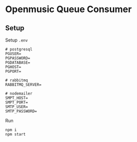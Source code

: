 # Openmusic Queue Consumer

## Setup

Setup `.env`

```env
# postgresql
PGUSER=
PGPASSWORD=
PGDATABASE=
PGHOST=
PGPORT=

# rabbitmq
RABBITMQ_SERVER=

# nodemailer
SMPT_HOST=
SMPT_PORT=
SMTP_USER=
SMTP_PASSWORD=
```

Run

```
npm i
npm start
```
